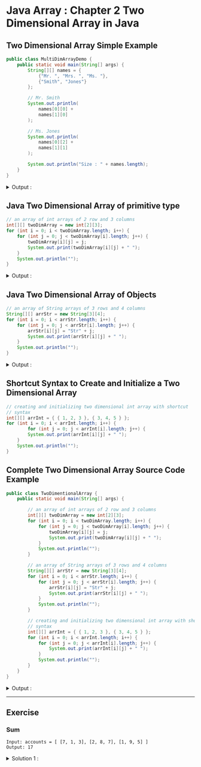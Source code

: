 # Java Array : Chapter 2 Two Dimensional Array in Java

## Two Dimensional Array Simple Example
```java
public class MultiDimArrayDemo {
    public static void main(String[] args) {
        String[][] names = {
            {"Mr. ", "Mrs. ", "Ms. "},
            {"Smith", "Jones"}
        };

        // Mr. Smith
        System.out.println(
            names[0][0] +
            names[1][0]
        );

        // Ms. Jones
        System.out.println(
            names[0][2] +
            names[1][1]
        );

        System.out.println("Size : " + names.length);
    }
}
```

<details>
<summary>Output : </summary>

```shell
Mr. Smith
Ms. Jones
Size : 2
```

</details>

## Java Two Dimensional Array of primitive type
```java
// an array of int arrays of 2 row and 3 columns
int[][] twoDimArray = new int[2][3];
for (int i = 0; i < twoDimArray.length; i++) {
    for (int j = 0; j < twoDimArray[i].length; j++) {
        twoDimArray[i][j] = j;
        System.out.print(twoDimArray[i][j] + " ");
    }
    System.out.println("");
}
```

<details>
<summary>Output : </summary>

```shell
0 1 2 
0 1 2
```

</details>

## Java Two Dimensional Array of Objects
```java
// an array of String arrays of 3 rows and 4 columns
String[][] arrStr = new String[3][4];
for (int i = 0; i < arrStr.length; i++) {
    for (int j = 0; j < arrStr[i].length; j++) {
        arrStr[i][j] = "Str" + j;
        System.out.print(arrStr[i][j] + " ");
    }
    System.out.println("");
}
```

<details>
<summary>Output : </summary>

```shell
Str0 Str1 Str2 Str3 
Str0 Str1 Str2 Str3 
Str0 Str1 Str2 Str3
```

</details>

## Shortcut Syntax to Create and Initialize a Two Dimensional Array
```java
// creating and initializing two dimensional int array with shortcut
// syntax
int[][] arrInt = { { 1, 2, 3 }, { 3, 4, 5 } };
for (int i = 0; i < arrInt.length; i++) {
        for (int j = 0; j < arrInt[i].length; j++) {
        System.out.print(arrInt[i][j] + " ");
    }
    System.out.println("");
}
```

## Complete Two Dimensional Array Source Code Example

```java
public class TwoDimentionalArray {
    public static void main(String[] args) {

        // an array of int arrays of 2 row and 3 columns
        int[][] twoDimArray = new int[2][3];
        for (int i = 0; i < twoDimArray.length; i++) {
            for (int j = 0; j < twoDimArray[i].length; j++) {
                twoDimArray[i][j] = j;
                System.out.print(twoDimArray[i][j] + " ");
            }
            System.out.println("");
        }

        // an array of String arrays of 3 rows and 4 columns
        String[][] arrStr = new String[3][4];
        for (int i = 0; i < arrStr.length; i++) {
            for (int j = 0; j < arrStr[i].length; j++) {
                arrStr[i][j] = "Str" + j;
                System.out.print(arrStr[i][j] + " ");
            }
            System.out.println("");
        }

        // creating and initializing two dimensional int array with shortcut
        // syntax
        int[][] arrInt = { { 1, 2, 3 }, { 3, 4, 5 } };
        for (int i = 0; i < arrInt.length; i++) {
            for (int j = 0; j < arrInt[i].length; j++) {
                System.out.print(arrInt[i][j] + " ");
            }
            System.out.println("");
        }
    }
}
```

<details>
<summary>Output : </summary>

```shell
0 1 2 
0 1 2
Str0 Str1 Str2 Str3
Str0 Str1 Str2 Str3
Str0 Str1 Str2 Str3
1 2 3
3 4 5
```

</details>

---

## Exercise

### Sum

```shell
Input: accounts = [ [7, 1, 3], [2, 8, 7], [1, 9, 5] ]
Output: 17
```

<details>
<summary>Solution 1 : </summary>

```shell
package Exercise;
// int maximumWealth(int[][] accounts)
// Input: accounts = [ [7, 1, 3], [2, 8, 7], [1, 9, 5] ]
// Output: 17

public class Solution {
    public static int maximumWealth(int[][] accounts){
        int maxWealthSoFar = 0;

        for (int[] customer : accounts) {
            int currentCustomerWealth = 0;

            for (int bank : customer) {
                currentCustomerWealth += bank;
            }

            maxWealthSoFar = Math.max(maxWealthSoFar, currentCustomerWealth);
        }

        return maxWealthSoFar;        
    }

    public static void main(String[] args) {
        int[][] accounts = {
            {7, 1, 3},
            {2, 8, 7},
            {1, 9, 5}
        };

        int maxWealth = maximumWealth(accounts);
        System.out.println("Maximum wealth: " + maxWealth);
    }
}
```

---